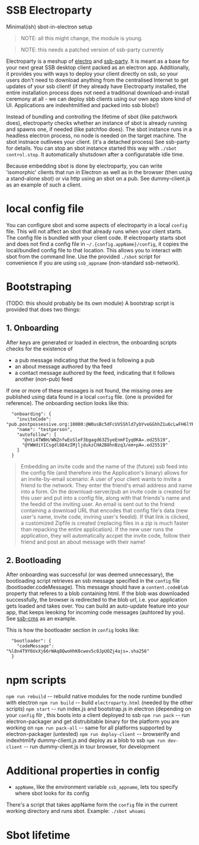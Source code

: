 # SSB Electroparty
Minimal(ish) sbot-in-electron setup

> NOTE: all this might change, the module is young.

> NOTE: this needs a patched version of ssb-party currently

Electroparty is a meshup of [electro](https://www.npmjs.com/package/electro) and [ssb-party](https://www.npmjs.com/package/ssb-party).
It is meant as a base for your next great SSB desktop client packed as an electron app. Additionally, it provides you with ways to deploy your client directly on ssb, so your users don't need to download anything from the centralised Internet to get updates of your ssb client! (if they already have Electroparty installed, the entire installation process does not need a traditional download-and-install ceremony at all - we can deploy sbb clients using our own app store kind of UI. Applications are indexhtmlified and packed into ssb blobs!)

Instead of bundling and controlling the lifetime of sbot (like patchwork does), electroparty checks whether an instance of sbot is already running and spawns one, if needed (like patchfoo does). The sbot instance runs in a headless electron process, no node is needed on the target machine. The sbot instnace outlivees your client. (it's a detached process) See ssb-party for details. You can stop an sbot instance started this way with `./sbot control.stop`. It automatically shutsdown after a configuratable idle time.

Because embedding sbot is done by electroparty, you can write 'isomorphic' clients that run in Electron as well as in the browser (then using a stand-alone sbot) or via http using an sbot on a pub. See dummy-client.js as an example of such a client.

# local config file

You can configure sbot and some aspects of electroparty in a local `config` file. This will not affect an sbot that already runs when your client starts. The config file is bundled with your client code. If electroparty starts sbot  and does not find a config file in `~/.{config.appName}/config`, it copies the local/bundled config file to that location. This allows you to interact with sbot from the command line. Use the provided `./sbot` script for convenience if you are using `ssb_appname` (non-standard ssb-network).

# Bootstraping

(TODO: this should probably be its own module)
A bootstrap script is provided that does two things:

## 1. Onboarding

After keys are generated or loaded in electron, the onboarding scripts checks for the existence of
- a pub message indicating that the feed is following a pub
- an about message authored by tha feed
- a contact message authored by the feed, indicating that it follows another (non-pub) feed

If one or more of these messages is not found, the missing ones are published using data found in a local `config` file. (one is provided for reference). The onboarding section looks like this:

```
  "onboarding": {
    "inviteCode": "pub.postpossessive.org:10000:@W0usBc5dFcUVSShld7ybYveGGhhZ1u6cLwFH6lYPCDo=.ed25519~lfg7zfhEIECym4xRRxf9FiOa9O7Hsi1LYhMiSRs1cmQ=",
    "name": "testperson",
    "autofollow": [
      "@nti4TWBH/WNZnfwEoSleF3bgagd63Z5yeEnmFIyq0KA=.ed25519",
      "@YWWdiYICsgdl884zIMjljdukzCHA2B8hnBzq3/em+pA=.ed25519"
    ]
  }
```

> Embedding an invite code and the name of the (future) ssb feed into the config file (and therefore into the Application's binary) allows for an invite-by-email scenario: A user of your client wants to invite a friend to the network. They enter the friend's email address and name into a form. On the download-server/pub an invite code is created for this user and put into a config file, along with that friends's name and the feedid of the inviting user. An email is sent out to the friend containing a download URL that encodes that config file's data (new user's name, invite code, inviring user's feedid). If that link is clicked, a customized Zipfile is created (replacing files in a zip is much faster than repacking the entire application). If the new user runs the application, they will automatically accpet the invite code, follow their friend and post an about message with their name!

## 2. Bootloading

After onboarding was successful (or was deemed unnecessary), the bootloading script retrieves an ssb message specified in the `config` file (bootloader.codeMessage). This message should have a `content.codeBlob` property that referes to a blob containing html. If the blob was downloaded successfully, the browser is redirected to the blob url, i.e. your application gets loaded and takes over. You can build an auto-update feature into your app, that keeps leeoking for incoming code messages (auhtored by you). See [ssb-cms](https://github.com/regular/ssb-cms) as an example.

This is how the bootloader section in `config` looks like:

```
  "bootloader": {
    "codeMessage": "%l8n4T9Y6UxXj66rWAq8QwoHhK0cwev5c0JpUOZj4ajs=.sha256"
  }
```

# npm scripts

`npm run rebuild` -- rebuild native modules for the node runtime bundled with electron
`npm run build` -- build `electroparty.html` (needed by the other scripts)
`npm start` -- run index.js and bootstrap.js in electron (depending on your `config` filr , this boots into a client deployed to ssb
`npm run pack` -- run electron-packager and get distrubitable binary for the platform you are working on
`npm run pack-all` -- same for all platforms supported by electron-packager (untested)
`npm run deploy-client` -- browserify and indexhtmlify dummy-client.js and deploy as a blob to ssb
`npm run dev-client` -- run dummy-client.js in tour browser, for development

# Additional properties in config

 - `appName`, like the environment variable `ssb_appname`, lets tou specify where sbot looks for its config

There's a script that takes appName form the  `config` file in the current working directory and runs sbot. Example: `./sbot whoami`

# Sbot lifetime
